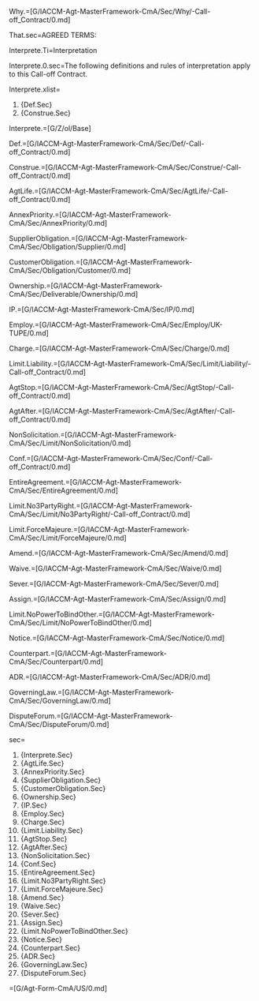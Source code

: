 Why.=[G/IACCM-Agt-MasterFramework-CmA/Sec/Why/-Call-off_Contract/0.md]

That.sec=AGREED TERMS:

Interprete.Ti=Interpretation 

Interprete.0.sec=The following definitions and rules of interpretation apply to this Call-off Contract.

Interprete.xlist=<ol><li>{Def.Sec}<li>{Construe.Sec}</ol>

Interprete.=[G/Z/ol/Base]

Def.=[G/IACCM-Agt-MasterFramework-CmA/Sec/Def/-Call-off_Contract/0.md]

Construe.=[G/IACCM-Agt-MasterFramework-CmA/Sec/Construe/-Call-off_Contract/0.md]

AgtLife.=[G/IACCM-Agt-MasterFramework-CmA/Sec/AgtLife/-Call-off_Contract/0.md]

AnnexPriority.=[G/IACCM-Agt-MasterFramework-CmA/Sec/AnnexPriority/0.md]

SupplierObligation.=[G/IACCM-Agt-MasterFramework-CmA/Sec/Obligation/Supplier/0.md]

CustomerObligation.=[G/IACCM-Agt-MasterFramework-CmA/Sec/Obligation/Customer/0.md]

Ownership.=[G/IACCM-Agt-MasterFramework-CmA/Sec/Deliverable/Ownership/0.md]

IP.=[G/IACCM-Agt-MasterFramework-CmA/Sec/IP/0.md]

Employ.=[G/IACCM-Agt-MasterFramework-CmA/Sec/Employ/UK-TUPE/0.md]

Charge.=[G/IACCM-Agt-MasterFramework-CmA/Sec/Charge/0.md]

Limit.Liability.=[G/IACCM-Agt-MasterFramework-CmA/Sec/Limit/Liability/-Call-off_Contract/0.md]

AgtStop.=[G/IACCM-Agt-MasterFramework-CmA/Sec/AgtStop/-Call-off_Contract/0.md]

AgtAfter.=[G/IACCM-Agt-MasterFramework-CmA/Sec/AgtAfter/-Call-off_Contract/0.md]

NonSolicitation.=[G/IACCM-Agt-MasterFramework-CmA/Sec/Limit/NonSolicitation/0.md]

Conf.=[G/IACCM-Agt-MasterFramework-CmA/Sec/Conf/-Call-off_Contract/0.md]

EntireAgreement.=[G/IACCM-Agt-MasterFramework-CmA/Sec/EntireAgreement/0.md]

Limit.No3PartyRight.=[G/IACCM-Agt-MasterFramework-CmA/Sec/Limit/No3PartyRight/-Call-off_Contract/0.md]

Limit.ForceMajeure.=[G/IACCM-Agt-MasterFramework-CmA/Sec/Limit/ForceMajeure/0.md]

Amend.=[G/IACCM-Agt-MasterFramework-CmA/Sec/Amend/0.md]

Waive.=[G/IACCM-Agt-MasterFramework-CmA/Sec/Waive/0.md]

Sever.=[G/IACCM-Agt-MasterFramework-CmA/Sec/Sever/0.md]

Assign.=[G/IACCM-Agt-MasterFramework-CmA/Sec/Assign/0.md]

Limit.NoPowerToBindOther.=[G/IACCM-Agt-MasterFramework-CmA/Sec/Limit/NoPowerToBindOther/0.md]

Notice.=[G/IACCM-Agt-MasterFramework-CmA/Sec/Notice/0.md]

Counterpart.=[G/IACCM-Agt-MasterFramework-CmA/Sec/Counterpart/0.md]

ADR.=[G/IACCM-Agt-MasterFramework-CmA/Sec/ADR/0.md]

GoverningLaw.=[G/IACCM-Agt-MasterFramework-CmA/Sec/GoverningLaw/0.md]

DisputeForum.=[G/IACCM-Agt-MasterFramework-CmA/Sec/DisputeForum/0.md]

sec=<ol><li>{Interprete.Sec}<li>{AgtLife.Sec}<li>{AnnexPriority.Sec}<li>{SupplierObligation.Sec}<li>{CustomerObligation.Sec}<li>{Ownership.Sec}<li>{IP.Sec}<li>{Employ.Sec}<li>{Charge.Sec}<li>{Limit.Liability.Sec}<li>{AgtStop.Sec}<li>{AgtAfter.Sec}<li>{NonSolicitation.Sec}<li>{Conf.Sec}<li>{EntireAgreement.Sec}<li>{Limit.No3PartyRight.Sec}<li>{Limit.ForceMajeure.Sec}<li>{Amend.Sec}<li>{Waive.Sec}<li>{Sever.Sec}<li>{Assign.Sec}<li>{Limit.NoPowerToBindOther.Sec}<li>{Notice.Sec}<li>{Counterpart.Sec}<li>{ADR.Sec}<li>{GoverningLaw.Sec}<li>{DisputeForum.Sec}</ol>

=[G/Agt-Form-CmA/US/0.md]